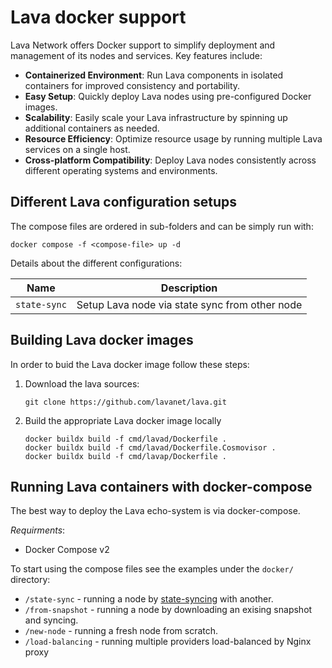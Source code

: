 # Lava docker support

Lava Network offers Docker support to simplify deployment and management of its nodes and services. Key features include:

* **Containerized Environment**: Run Lava components in isolated containers for improved consistency and portability.
* **Easy Setup**: Quickly deploy Lava nodes using pre-configured Docker images.
* **Scalability**: Easily scale your Lava infrastructure by spinning up additional containers as needed.
* **Resource Efficiency**: Optimize resource usage by running multiple Lava services on a single host.
* **Cross-platform Compatibility**: Deploy Lava nodes consistently across different operating systems and environments.

## Different Lava configuration setups

The compose files are ordered in sub-folders and can be simply run with:

```shell
docker compose -f <compose-file> up -d
```

Details about the different configurations:

|Name            |Description
|----------------|-------------------------------
|`state-sync`      | Setup Lava node via state sync from other node

## Building Lava docker images

In order to buid the Lava docker image follow these steps:

1. Download the lava sources:

   ```shell
   git clone https://github.com/lavanet/lava.git
   ```

2. Build the appropriate Lava docker image locally

   ```shell
   docker buildx build -f cmd/lavad/Dockerfile .
   docker buildx build -f cmd/lavad/Dockerfile.Cosmovisor .
   docker buildx build -f cmd/lavap/Dockerfile .
   ```

## Running Lava containers with docker-compose

The best way to deploy the Lava echo-system is via docker-compose.

*Requirments*:

* Docker Compose v2

To start using the compose files see the examples under the `docker/` directory:

* `/state-sync` - running a node by [state-syncing](https://docs.tendermint.com/v0.34/tendermint-core/state-sync.html) with another.
* `/from-snapshot` - running a node by downloading an exising snapshot and syncing.
* `/new-node` - running a fresh node from scratch.
* `/load-balancing` - running multiple providers load-balanced by Nginx proxy
